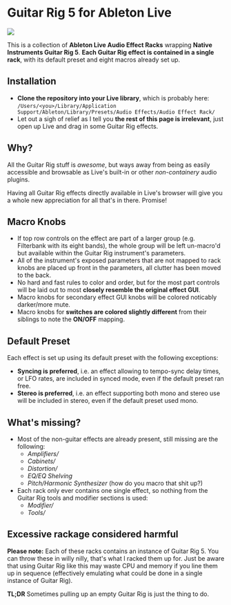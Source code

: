 # Guitar Rig 5 for Ableton Live

![](https://github.com/rne/guitar-rig-5/master/guitar-rig-5.png)

This is a collection of **Ableton Live Audio Effect Racks** wrapping **Native Instruments Guitar Rig 5**. **Each Guitar Rig effect is contained in a single rack**, with its default preset and eight macros already set up.

## Installation

* **Clone the repository into your Live library**, which is probably here:
	 ```/Users/<you>/Library/Application Support/Ableton/Library/Presets/Audio Effects/Audio Effect Rack/```
* Let out a sigh of relief as I tell you **the rest of this page is irrelevant**, just open up Live and drag in some Guitar Rig effects.

## Why?
All the Guitar Rig stuff is *awesome*, but ways away from being as easily accessible and browsable as Live's built-in or other *non-containery* audio plugins.

Having all Guitar Rig effects directly available in Live's browser will give you a whole new appreciation for all that's in there. Promise!

## Macro Knobs

* If top row controls on the effect are part of a larger group (e.g. Filterbank with its eight bands), the whole group will be left un-macro'd but available within the Guitar Rig instrument's parameters.
* All of the instrument's exposed parameters that are not mapped to rack knobs are placed up front in the parameters, all clutter has been moved to the back.
* No hard and fast rules to color and order, but for the most part controls will be laid out to most **closely resemble the original effect GUI**.
* Macro knobs for secondary effect GUI knobs will be colored noticably darker/more mute.
* Macro knobs for **switches are colored slightly different** from their siblings to note the **ON/OFF** mapping.

## Default Preset
Each effect is set up using its default preset with the following exceptions:

* **Syncing is preferred**, i.e. an effect allowing to tempo-sync delay times, or LFO rates, are included in synced mode, even if the default preset ran free.
* **Stereo is preferred**, i.e. an effect supporting both mono and stereo use will be included in stereo, even if the default preset used mono.

## What's missing?
* Most of the non-guitar effects are already present, still missing are the following:
	* *Amplifiers/*
	* *Cabinets/*
	* *Distortion/*
	* *EQ/EQ Shelving*
	* *Pitch/Harmonic Synthesizer* (how do you macro that shit up?)
* Each rack only ever contains one single effect, so nothing from the Guitar Rig tools and modifier sections is used:
	* *Modifier/*
	* *Tools/* 

## Excessive rackage considered harmful
**Please note:** Each of these racks contains an instance of Guitar Rig 5. You can throw these in willy nilly, that's what I racked them up for. Just be aware that using Guitar Rig like this may waste CPU and memory if you line them up in sequence (effectively emulating what could be done in a single instance of Guitar Rig).

**TL;DR** Sometimes pulling up an empty Guitar Rig is just the thing to do.
